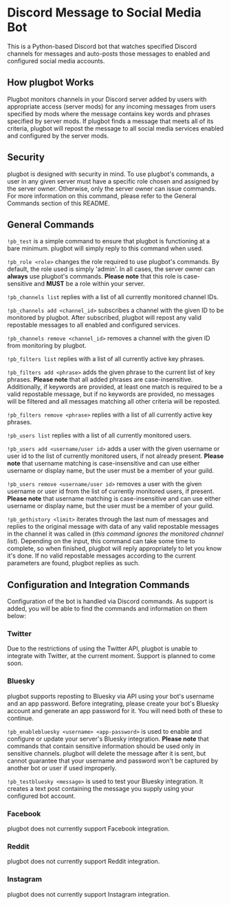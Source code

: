 # Discord Message to Social Media Bot

This is a Python-based Discord bot that watches specified Discord channels for messages and auto-posts those messages to enabled and configured social media accounts.

## How plugbot Works

Plugbot monitors channels in your Discord server added by users with appropriate access (server mods) for any incoming messages from users specified by mods where the message contains key words and phrases specified by server mods. If plugbot finds a message that meets all of its criteria, plugbot will repost the message to all social media services enabled and configured by the server mods.

## Security

plugbot is designed with security in mind. To use plugbot's commands, a user in any given server must have a specific role chosen and assigned by the server owner. Otherwise, only the server owner can issue commands. For more information on this command, please refer to the General Commands section of this README.

## General Commands

`!pb_test` is a simple command to ensure that plugbot is functioning at a bare minimum. plugbot will simply reply to this command when used.

`!pb_role <role>` changes the role required to use plugbot's commands. By default, the role used is simply 'admin'. In all cases, the server owner can **always** use plugbot's commands. **Please note** that this role is case-sensitive and **MUST** be a role within your server.

`!pb_channels list` replies with a list of all currently monitored channel IDs.

`!pb_channels add <channel_id>` subscribes a channel with the given ID to be monitored by plugbot. After subscribed, plugbot will repost any valid repostable messages to all enabled and configured services.

`!pb_channels remove <channel_id>` removes a channel with the given ID from monitoring by plugbot.

`!pb_filters list` replies with a list of all currently active key phrases.

`!pb_filters add <phrase>` adds the given phrase to the current list of key phrases. **Please note** that all added phrases are case-insensitive. Additionally, if keywords are provided, at least one match is required to be a valid repostable message, but if no keywords are provided, no messages will be filtered and all messages matching all other criteria will be reposted.

`!pb_filters remove <phrase>` replies with a list of all currently active key phrases.

`!pb_users list` replies with a list of all currently monitored users.

`!pb_users add <username/user id>` adds a user with the given username or user id to the list of currently monitored users, if not already present. **Please note** that username matching is case-insensitive and can use either username or display name, but the user must be a member of your guild.

`!pb_users remove <username/user id>` removes a user with the given username or user id from the list of currently monitored users, if present. **Please note** that username matching is case-insensitive and can use either username or display name, but the user must be a member of your guild.

`!pb_gethistory <limit>` iterates through the last num of messages and replies to the original message with data of any valid repostable messages in the channel it was called in (*this command ignores the monitored channel list*). Depending on the input, this command can take some time to complete, so when finished, plugbot will reply appropriately to let you know it's done. If no valid repostable messages according to the current parameters are found, plugbot replies as such.

## Configuration and Integration Commands

Configuration of the bot is handled via Discord commands. As support is added, you will be able to find the commands and information on them below:

### Twitter

Due to the restrictions of using the Twitter API, plugbot is unable to integrate with Twitter, at the current moment. Support is planned to come soon.

### Bluesky

plugbot supports reposting to Bluesky via API using your bot's username and an app password. Before integrating, please create your bot's Bluesky account and generate an app password for it. You will need both of these to continue.

`!pb_enablebluesky <username> <app-password>` is used to enable and configure or update your server's Bluesky integration. **Please note** that commands that contain sensitive information should be used only in sensitive channels. plugbot will delete the message after it is sent, but cannot guarantee that your username and password won't be captured by another bot or user if used improperly.

`!pb_testbluesky <message>` is used to test your Bluesky integration. It creates a text post containing the message you supply using your configured bot account.

### Facebook

plugbot does not currently support Facebook integration.

### Reddit

plugbot does not currently support Reddit integration.

### Instagram

plugbot does not currently support Instagram integration.

